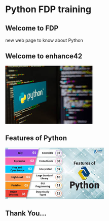 # Python FDP training
 ## Welcome to FDP ##

new web page to know about Python  
## Welcome to enhance42 ## 
![Introduction](intro.jpg)
## Features of Python ##
![Features](Features.jpg)

## Thank You... ##
